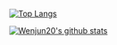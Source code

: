 [![Top Langs](https://github-readme-stats.vercel.app/api/top-langs/?username=wenjun20)](https://github.com/anuraghazra/github-readme-stats)

[![Wenjun20's github stats](https://github-readme-stats.vercel.app/api?username=wenjun20&show_icons=true&theme=tokyonight)](https://github.com/anuraghazra/github-readme-stats)
